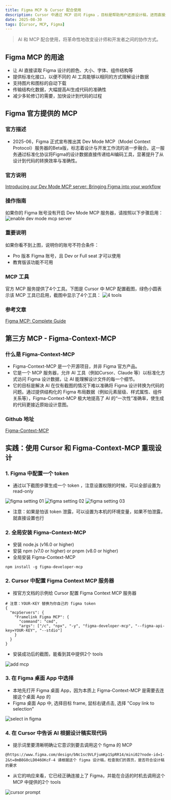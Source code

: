 ```yaml
---
title: Figma MCP 与 Cursor 配合使用
description: Cursor 中通过 MCP 访问 Figma ，目标是帮助用户还原设计稿，进而直接生成代码。
date: 2025-08-30
tags: [Cursor, MCP, Figma]
---
```


<BlogPost>

> AI 和 MCP 配合使用，将革命性地改变设计师和开发者之间的协作方式。

## Figma MCP 的用途

+ 让 AI 直接读取 Figma 设计的颜色、大小、字体、组件结构等
+ 提供标准化接口，以便不同的 AI 工具能够以相同的方式理解设计数据
+ 支持图片和图标的自动下载
+ 传输结构化数据，大幅提高AI生成代码的准确性
+ 减少多轮修订的需要，加快设计到代码的过程

## Figma 官方提供的 MCP

### 官方描述

+ 2025-06，Figma 正式宣布推出其 Dev Mode MCP（Model Context Protocol）服务器的Beta版，标志着设计与开发工作流的进一步融合。这一服务通过标准化协议将Figma的设计数据直接传递给AI编码工具，显著提升了从设计到代码的转换效率与准确性。

### 官方说明

[Introducing our Dev Mode MCP server: Bringing Figma into your workflow](https://www.figma.com/blog/introducing-figmas-dev-mode-mcp-server/)

### 操作指南

如果你的 Figma 账号没有开启 Dev Mode MCP 服务器，请按照以下步骤启用：
<img src="../assets/web/figma-mcp/figma-enable-dev-mode-mcp-server.webp" alt="enable dev mode mcp server" class="content-image" />

### 重要说明

如果你看不到上图，说明你的账号不符合条件：

+ Pro 版本 Figma 账号，且 Dev or Full seat 才可以使用
+ 教育版该功能不可用

### MCP 工具

官方 MCP 服务提供了4个工具。下图是 Cursor 中 MCP 配置截图，绿色小圆表示该 MCP 工具已启用，截图中显示了4个工具：
<img src="../assets/web/figma-mcp/mcp-4-tools.webp" alt="4 tools" class="content-image" />

### 参考文章

[Figma MCP: Complete Guide](https://uxplanet.org/figma-mcp-complete-guide-c45af0975ab8)

## 第三方 MCP - Figma-Context-MCP

### 什么是 Figma-Context-MCP

+ Figma-Context-MCP 是一个开源项目，并非 Figma 官方产品。
+ 它是一个 MCP 服务器，允许 AI 工具（例如Cursor、Claude 等）以标准化方式访问 Figma 设计数据，让 AI 能理解设计文件的每一个细节。
+ 它的目标是解决 AI 在仅有截图的情况下难以准确将 Figma 设计转换为代码的问题。通过提供结构化的 Figma 布局数据（例如元素层级、样式属性、组件关系等），Figma-Context-MCP 极大地提高了 AI 的“一次性”准确率，使生成的代码更接近原始设计意图。

### Github 地址

[Figma-Context-MCP](https://github.com/GLips/Figma-Context-MCP/)

## 实践：使用 Cursor 和 Figma-Context-MCP 重现设计

### 1. Figma 中配置一个 token

+ 通过以下截图步骤生成一个 token ，注意设置权限的时候，可以全部设置为 read-only
<img src="../assets/web/figma-mcp/figma-setting-01.png" alt="figma setting 01" class="content-image" />

<img src="../assets/web/figma-mcp/figma-setting-02.png" alt="figma setting 02" class="content-image" />

<img src="../assets/web/figma-mcp/figma-setting-03.webp" alt="figma setting 03" class="content-image" />

+ 注意：如果是怕该 token 泄露，可以设置为本机的环境变量，如果不怕泄露，就直接设置也行

### 2. 全局安装 Figma-Context-MCP

+ 安装 node.js  (v16.0 or higher)
+ 安装 npm (v7.0 or higher) or pnpm (v8.0 or higher)
+ 全局安装 Figma-Context-MCP

``` shell
npm install -g figma-developer-mcp
```

### 2. Cursor 中配置 Figma Context MCP 服务器

+ 按官方文档的示例给 Cursor 配置 Figma Context MCP 服务器

``` shell
# 注意：YOUR-KEY 替换为你自己的 figma token
{
  "mcpServers": {
    "Framelink Figma MCP": {
      "command": "cmd",
      "args": ["/c", "npx", "-y", "figma-developer-mcp", "--figma-api-key=YOUR-KEY", "--stdio"]
    }
  }
}
```

+ 安装成功后的截图，能看到其中提供2个 tools
<img src="../assets/web/figma-mcp/cursor-add-mcp-01.png" alt="add mcp" class="content-image" />

### 3. 在 Figma 桌面 App 中选择

+ 本地先打开 Figma 桌面 App，因为本质上 Figma-Context-MCP 是需要去连接这个桌面 App 的
+ Figma 桌面 App 中, 选择目标 frame, 鼠标右键点击, 选择 "Copy link to selection"

<img src="../assets/web/figma-mcp/figma-select.png" alt="select in figma" class="content-image" />

### 4. 在 Cursor 中告诉 AI 根据设计稿实现代码

+ 提示词里要清晰明确让它意识到要去调用这个 figma 的 MCP

``` prompt
@https://www.figma.com/design/bNc1sc9VLFjumKp1SpRR14/mini02?node-id=1-2&t=8mB8G0cLD046OKcF-4 请根据这个 figma 设计稿，检查我们的首页，是否符合设计稿的要求
```

+ 从它的响应来看，它已经正确连接上了 Figma，并能在合适的时机去调用这个 MCP 中提供的2个 tools
<img src="../assets/web/figma-mcp/cursor-prompt.png" alt="cursor prompt" class="content-image" />

</BlogPost>
